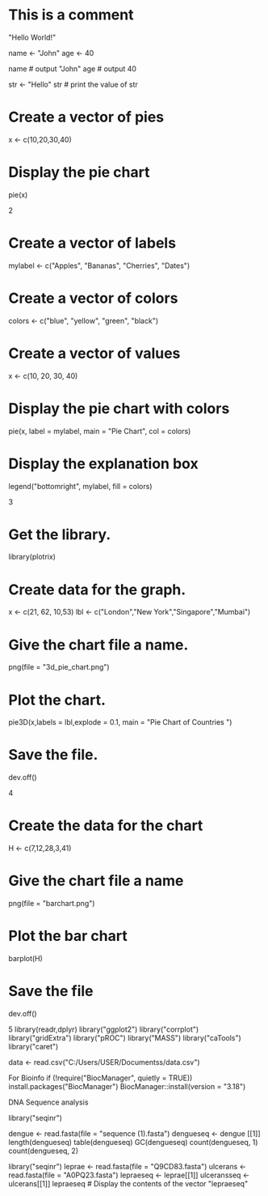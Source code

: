 
# This is a comment
"Hello World!"

name <- "John"
age <- 40

name   # output "John"
age    # output 40

str <- "Hello"
str # print the value of str

# Create a vector of pies
x <- c(10,20,30,40)

# Display the pie chart
pie(x)

2
# Create a vector of labels
mylabel <- c("Apples", "Bananas", "Cherries", "Dates")

# Create a vector of colors
colors <- c("blue", "yellow", "green", "black")

# Create a vector of values
x <- c(10, 20, 30, 40)

# Display the pie chart with colors
pie(x, label = mylabel, main = "Pie Chart", col = colors)

# Display the explanation box
legend("bottomright", mylabel, fill = colors)

3
# Get the library.
library(plotrix)

# Create data for the graph.
x <-  c(21, 62, 10,53)
lbl <-  c("London","New York","Singapore","Mumbai")

# Give the chart file a name.
png(file = "3d_pie_chart.png")

# Plot the chart.
pie3D(x,labels = lbl,explode = 0.1, main = "Pie Chart of Countries ")

# Save the file.
dev.off()

4
# Create the data for the chart
H <- c(7,12,28,3,41)

# Give the chart file a name
png(file = "barchart.png")

# Plot the bar chart 
barplot(H)

# Save the file
dev.off()

5
library(readr,dplyr)
library("ggplot2")
library("corrplot")
library("gridExtra")
library("pROC")
library("MASS")
library("caTools")
library("caret")

data <- read.csv("C:/Users/USER/Documentss/data.csv")

For Bioinfo
if (!require("BiocManager", quietly = TRUE))
install.packages("BiocManager")
BiocManager::install(version = "3.18")

DNA Sequence analysis

library("seqinr")

dengue <- read.fasta(file = "sequence (1).fasta")
dengueseq <- dengue [[1]]
length(dengueseq)
table(dengueseq)
GC(dengueseq)
count(dengueseq, 1)
count(dengueseq, 2)

library("seqinr")
leprae <- read.fasta(file = "Q9CD83.fasta")
ulcerans <- read.fasta(file = "A0PQ23.fasta")
lepraeseq <- leprae[[1]]
ulceransseq <- ulcerans[[1]]
lepraeseq # Display the contents of the vector "lepraeseq"
